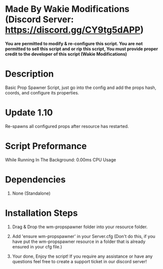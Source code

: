 # Made By Wakie Modifications (Discord Server: https://discord.gg/CY9tg5dAPP)
**You are permitted to modify & re-configure this script. You are not permitted to sell this script and or rip this script, You must provide proper credit to the developer of this script (Wakie Modifications)**

# Description
Basic Prop Spawner Script, just go into the config and add the props hash, coords, and configure its properties. 

# Update 1.10
Re-spawns all configured props after resource has restarted.

# Script Preformance
While Running In The Background: 0.00ms CPU Usage

# Dependencies 
1. None (Standalone)

# Installation Steps

1. Drag & Drop the wm-propspawner folder into your resource folder.

2. Add 'ensure wm-propspawner' in your Server.cfg (Don't do this, if you have put the wm-propspawner resource in a folder that is already ensured in your cfg file.)

3. Your done, Enjoy the script! If you require any assistance or have any questions feel free to create a support ticket in our discord server!
